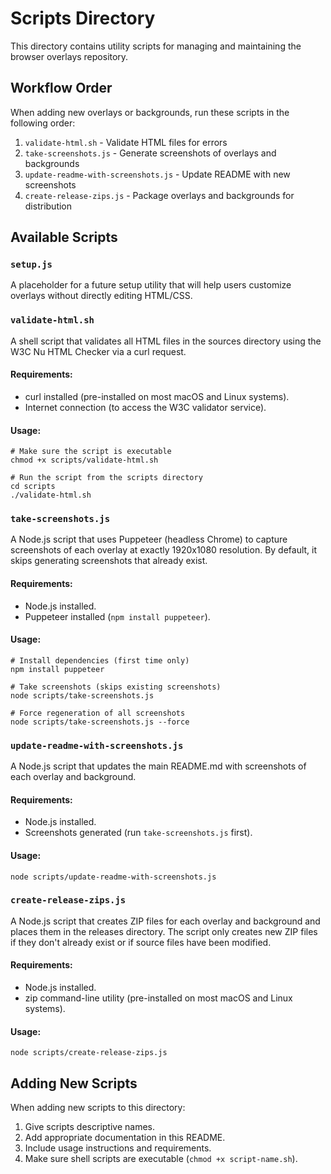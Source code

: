 # Scripts Directory

This directory contains utility scripts for managing and maintaining the browser overlays repository.

## Workflow Order

When adding new overlays or backgrounds, run these scripts in the following order:

1. `validate-html.sh` - Validate HTML files for errors
2. `take-screenshots.js` - Generate screenshots of overlays and backgrounds
3. `update-readme-with-screenshots.js` - Update README with new screenshots
4. `create-release-zips.js` - Package overlays and backgrounds for distribution

## Available Scripts

### `setup.js`
A placeholder for a future setup utility that will help users customize overlays without directly editing HTML/CSS.

### `validate-html.sh`
A shell script that validates all HTML files in the sources directory using the W3C Nu HTML Checker via a curl request.

#### Requirements:
- curl installed (pre-installed on most macOS and Linux systems).
- Internet connection (to access the W3C validator service).

#### Usage:
```
# Make sure the script is executable
chmod +x scripts/validate-html.sh

# Run the script from the scripts directory
cd scripts
./validate-html.sh
```

### `take-screenshots.js`
A Node.js script that uses Puppeteer (headless Chrome) to capture screenshots of each overlay at exactly 1920x1080 resolution. By default, it skips generating screenshots that already exist.

#### Requirements:
- Node.js installed.
- Puppeteer installed (`npm install puppeteer`).

#### Usage:
```
# Install dependencies (first time only)
npm install puppeteer

# Take screenshots (skips existing screenshots)
node scripts/take-screenshots.js

# Force regeneration of all screenshots
node scripts/take-screenshots.js --force
```

### `update-readme-with-screenshots.js`
A Node.js script that updates the main README.md with screenshots of each overlay and background.

#### Requirements:
- Node.js installed.
- Screenshots generated (run `take-screenshots.js` first).

#### Usage:
```
node scripts/update-readme-with-screenshots.js
```

### `create-release-zips.js`
A Node.js script that creates ZIP files for each overlay and background and places them in the releases directory. The script only creates new ZIP files if they don't already exist or if source files have been modified.

#### Requirements:
- Node.js installed.
- zip command-line utility (pre-installed on most macOS and Linux systems).

#### Usage:
```
node scripts/create-release-zips.js
```

## Adding New Scripts

When adding new scripts to this directory:

1. Give scripts descriptive names.
2. Add appropriate documentation in this README.
3. Include usage instructions and requirements.
4. Make sure shell scripts are executable (`chmod +x script-name.sh`).
